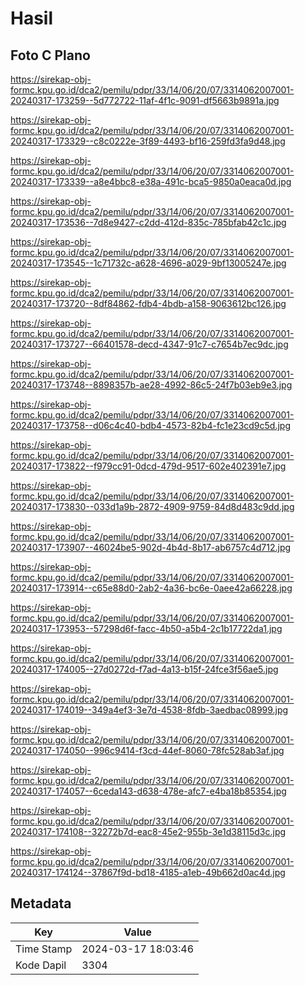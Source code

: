 # Hasil

## Foto C Plano

https://sirekap-obj-formc.kpu.go.id/dca2/pemilu/pdpr/33/14/06/20/07/3314062007001-20240317-173259--5d772722-11af-4f1c-9091-df5663b9891a.jpg

https://sirekap-obj-formc.kpu.go.id/dca2/pemilu/pdpr/33/14/06/20/07/3314062007001-20240317-173329--c8c0222e-3f89-4493-bf16-259fd3fa9d48.jpg

https://sirekap-obj-formc.kpu.go.id/dca2/pemilu/pdpr/33/14/06/20/07/3314062007001-20240317-173339--a8e4bbc8-e38a-491c-bca5-9850a0eaca0d.jpg

https://sirekap-obj-formc.kpu.go.id/dca2/pemilu/pdpr/33/14/06/20/07/3314062007001-20240317-173536--7d8e9427-c2dd-412d-835c-785bfab42c1c.jpg

https://sirekap-obj-formc.kpu.go.id/dca2/pemilu/pdpr/33/14/06/20/07/3314062007001-20240317-173545--1c71732c-a628-4696-a029-9bf13005247e.jpg

https://sirekap-obj-formc.kpu.go.id/dca2/pemilu/pdpr/33/14/06/20/07/3314062007001-20240317-173720--8df84862-fdb4-4bdb-a158-9063612bc126.jpg

https://sirekap-obj-formc.kpu.go.id/dca2/pemilu/pdpr/33/14/06/20/07/3314062007001-20240317-173727--66401578-decd-4347-91c7-c7654b7ec9dc.jpg

https://sirekap-obj-formc.kpu.go.id/dca2/pemilu/pdpr/33/14/06/20/07/3314062007001-20240317-173748--8898357b-ae28-4992-86c5-24f7b03eb9e3.jpg

https://sirekap-obj-formc.kpu.go.id/dca2/pemilu/pdpr/33/14/06/20/07/3314062007001-20240317-173758--d06c4c40-bdb4-4573-82b4-fc1e23cd9c5d.jpg

https://sirekap-obj-formc.kpu.go.id/dca2/pemilu/pdpr/33/14/06/20/07/3314062007001-20240317-173822--f979cc91-0dcd-479d-9517-602e402391e7.jpg

https://sirekap-obj-formc.kpu.go.id/dca2/pemilu/pdpr/33/14/06/20/07/3314062007001-20240317-173830--033d1a9b-2872-4909-9759-84d8d483c9dd.jpg

https://sirekap-obj-formc.kpu.go.id/dca2/pemilu/pdpr/33/14/06/20/07/3314062007001-20240317-173907--46024be5-902d-4b4d-8b17-ab6757c4d712.jpg

https://sirekap-obj-formc.kpu.go.id/dca2/pemilu/pdpr/33/14/06/20/07/3314062007001-20240317-173914--c65e88d0-2ab2-4a36-bc6e-0aee42a66228.jpg

https://sirekap-obj-formc.kpu.go.id/dca2/pemilu/pdpr/33/14/06/20/07/3314062007001-20240317-173953--57298d6f-facc-4b50-a5b4-2c1b17722da1.jpg

https://sirekap-obj-formc.kpu.go.id/dca2/pemilu/pdpr/33/14/06/20/07/3314062007001-20240317-174005--27d0272d-f7ad-4a13-b15f-24fce3f56ae5.jpg

https://sirekap-obj-formc.kpu.go.id/dca2/pemilu/pdpr/33/14/06/20/07/3314062007001-20240317-174019--349a4ef3-3e7d-4538-8fdb-3aedbac08999.jpg

https://sirekap-obj-formc.kpu.go.id/dca2/pemilu/pdpr/33/14/06/20/07/3314062007001-20240317-174050--996c9414-f3cd-44ef-8060-78fc528ab3af.jpg

https://sirekap-obj-formc.kpu.go.id/dca2/pemilu/pdpr/33/14/06/20/07/3314062007001-20240317-174057--6ceda143-d638-478e-afc7-e4ba18b85354.jpg

https://sirekap-obj-formc.kpu.go.id/dca2/pemilu/pdpr/33/14/06/20/07/3314062007001-20240317-174108--32272b7d-eac8-45e2-955b-3e1d38115d3c.jpg

https://sirekap-obj-formc.kpu.go.id/dca2/pemilu/pdpr/33/14/06/20/07/3314062007001-20240317-174124--37867f9d-bd18-4185-a1eb-49b662d0ac4d.jpg


## Metadata

| Key        | Value               |
| ---------- | ------------------- |
| Time Stamp | 2024-03-17 18:03:46 |
| Kode Dapil | 3304                |



